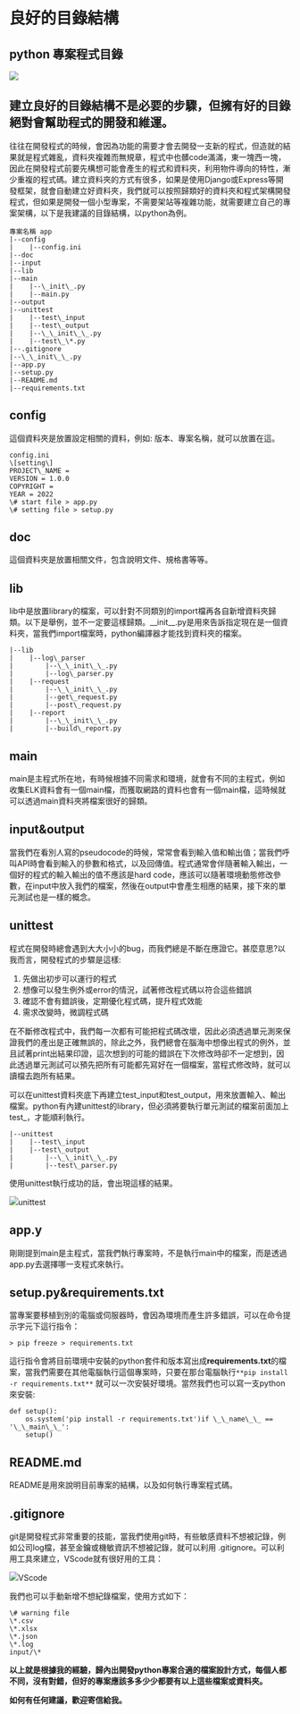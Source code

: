 良好的目錄結構
=======

python 專案程式目錄
-------------

![](https://miro.medium.com/max/1400/0*jhy3_xxh5xOPTOaN)

建立良好的目錄結構不是必要的步驟，但擁有好的目錄絕對會幫助程式的開發和維運。
--------------------------------------

往往在開發程式的時候，會因為功能的需要才會去開發一支新的程式，但造就的結果就是程式雜亂，資料夾複雜而無規章，程式中也髒code滿滿，東一塊西一塊，因此在開發程式前要先構想可能會產生的程式和資料夾，利用物件導向的特性，漸少重複的程式碼。建立資料夾的方式有很多，如果是使用Django或Express等開發框架，就會自動建立好資料夾，我們就可以按照歸類好的資料夾和程式架構開發程式，但如果是開發一個小型專案，不需要架站等複雜功能，就需要建立自己的專案架構，以下是我建議的目錄結構，以python為例。

```
專案名稱 app  
|--config  
|    |--config.ini  
|--doc  
|--input  
|--lib  
|--main  
|    |--\_init\_.py  
|    |--main.py  
|--output  
|--unittest  
|    |--test\_input  
|    |--test\_output  
|    |--\_\_init\_\_.py  
|    |--test\_\*.py  
|--.gitignore  
|--\_\_init\_\_.py  
|--app.py  
|--setup.py  
|--README.md  
|--requirements.txt
```

config
------

這個資料夾是放置設定相關的資料，例如: 版本、專案名稱，就可以放置在這。

```
config.ini  
\[setting\]  
PROJECT\_NAME =   
VERSION = 1.0.0  
COPYRIGHT =   
YEAR = 2022  
\# start file > app.py  
\# setting file > setup.py
```

doc
---

這個資料夾是放置相關文件，包含說明文件、規格書等等。

**lib**
-------

lib中是放置library的檔案，可以針對不同類別的import檔再各自新增資料夾歸類。以下是舉例，並不一定要這樣歸類。\_\_init\_\_.py是用來告訴指定現在是一個資料夾，當我們import檔案時，python編譯器才能找到資料夾的檔案。

```
|--lib  
|    |--log\_parser  
|        |--\_\_init\_\_.py  
|        |--log\_parser.py  
|    |--request  
|        |--\_\_init\_\_.py  
|        |--get\_request.py  
|        |--post\_request.py  
|    |--report  
|        |--\_\_init\_\_.py  
|        |--build\_report.py
```

main
----

main是主程式所在地，有時候根據不同需求和環境，就會有不同的主程式，例如收集ELK資料會有一個main檔，而獲取網路的資料也會有一個main檔，這時候就可以透過main資料夾將檔案很好的歸類。

input&output
------------

當我們在看別人寫的pseudocode的時候，常常會看到輸入值和輸出值；當我們呼叫API時會看到輸入的參數和格式，以及回傳值。程式通常會伴隨著輸入輸出，一個好的程式的輸入輸出的值不應該是hard code，應該可以隨著環境動態修改參數，在input中放入我們的檔案，然後在output中會產生相應的結果，接下來的單元測試也是一樣的概念。

unittest
--------

程式在開發時總會遇到大大小小的bug，而我們總是不斷在應證它。甚麼意思?以我而言，開發程式的步驟是這樣:

1.  先做出初步可以運行的程式
2.  想像可以發生例外或error的情況，試著修改程式碼以符合這些錯誤
3.  確認不會有錯誤後，定期優化程式碼，提升程式效能
4.  需求改變時，微調程式碼

在不斷修改程式中，我們每一次都有可能把程式碼改壞，因此必須透過單元測來保證我們的產出是正確無誤的，除此之外，我們總會在腦海中想像出程式的例外，並且試著print出結果印證，這次想到的可能的錯誤在下次修改時卻不一定想到，因此透過單元測試可以預先把所有可能都先寫好在一個檔案，當程式修改時，就可以讀檔去跑所有結果。

可以在unittest資料夾底下再建立test\_input和test\_output，用來放置輸入、輸出檔案。python有內建unittest的library，但必須將要執行單元測試的檔案前面加上test\_，才能順利執行。

```
|--unittest  
|    |--test\_input  
|    |--test\_output  
|        |--\_\_init\_\_.py  
|        |--test\_parser.py
```

使用unittest執行成功的話，會出現這樣的結果。

![](https://miro.medium.com/max/1400/1*0AvRtHgBH9Iub2T3EgZ1cA.png)unittest

app.y
-----

剛剛提到main是主程式，當我們執行專案時，不是執行main中的檔案，而是透過app.py去選擇哪一支程式來執行。

setup.py&requirements.txt
-------------------------

當專案要移植到別的電腦或伺服器時，會因為環境而產生許多錯誤，可以在命令提示字元下這行指令：

`> pip freeze > requirements.txt`

這行指令會將目前環境中安裝的python套件和版本寫出成**requirements.txt**的檔案，當我們需要在其他電腦執行這個專案時，只要在那台電腦執行`**pip install -r requirements.txt**` 就可以一次安裝好環境。當然我們也可以寫一支python來安裝:

```
def setup():  
    os.system('pip install -r requirements.txt')if \_\_name\_\_ == '\_\_main\_\_':  
    setup()
```

README.md
---------

README是用來說明目前專案的結構，以及如何執行專案程式碼。

.gitignore
----------

git是開發程式非常重要的技能，當我們使用git時，有些敏感資料不想被記錄，例如公司log檔，甚至金鑰或機敏資訊不想被記錄，就可以利用 .gitignore。可以利用工具來建立，VScode就有很好用的工具：

![](https://miro.medium.com/max/1300/1*62cC15k7lflt9xAvKSCSkg.png)VScode

我們也可以手動新增不想紀錄檔案，使用方式如下：

```
\# warning file  
\*.csv  
\*.xlsx  
\*.json  
\*.log  
input/\*
```

**以上就是根據我的經驗，歸內出開發python專案合適的檔案設計方式，每個人都不同，沒有對錯，但好的專案應該多多少少都要有以上這些檔案或資料夾。**

**如何有任何建議，歡迎寄信給我。**
